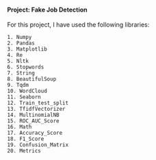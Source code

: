#### Project: Fake Job Detection

For this project, I have used the following libraries:

	1. Numpy
	2. Pandas
	3. Matplotlib
	4. Re
	5. Nltk
	6. Stopwords
	7. String
	8. BeautifulSoup
	9. Tqdm
	10. WordCloud
	11. Seaborn
	12. Train_test_split
	13. TfidfVectorizer
	14. MultinomialNB
	15. ROC_AUC_Score
	16. Math
	17. Accuracy_Score
	18. F1_Score
	19. Confusion_Matrix
	20. Metrics

